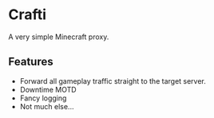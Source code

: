 # Crafti
A very simple Minecraft proxy. 

## Features
- Forward all gameplay traffic straight to the target server.
- Downtime MOTD
- Fancy logging
- Not much else...
